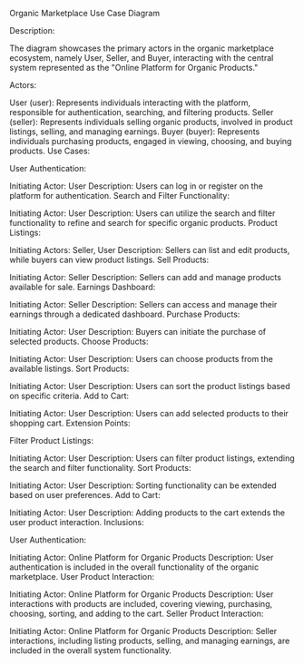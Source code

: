 Organic Marketplace Use Case Diagram

Description:

The diagram showcases the primary actors in the organic marketplace ecosystem, namely User, Seller, and Buyer, interacting with the central system represented as the "Online Platform for Organic Products."

Actors:

User (user): Represents individuals interacting with the platform, responsible for authentication, searching, and filtering products.
Seller (seller): Represents individuals selling organic products, involved in product listings, selling, and managing earnings.
Buyer (buyer): Represents individuals purchasing products, engaged in viewing, choosing, and buying products.
Use Cases:

User Authentication:

Initiating Actor: User
Description: Users can log in or register on the platform for authentication.
Search and Filter Functionality:

Initiating Actor: User
Description: Users can utilize the search and filter functionality to refine and search for specific organic products.
Product Listings:

Initiating Actors: Seller, User
Description: Sellers can list and edit products, while buyers can view product listings.
Sell Products:

Initiating Actor: Seller
Description: Sellers can add and manage products available for sale.
Earnings Dashboard:

Initiating Actor: Seller
Description: Sellers can access and manage their earnings through a dedicated dashboard.
Purchase Products:

Initiating Actor: User
Description: Buyers can initiate the purchase of selected products.
Choose Products:

Initiating Actor: User
Description: Users can choose products from the available listings.
Sort Products:

Initiating Actor: User
Description: Users can sort the product listings based on specific criteria.
Add to Cart:

Initiating Actor: User
Description: Users can add selected products to their shopping cart.
Extension Points:

Filter Product Listings:

Initiating Actor: User
Description: Users can filter product listings, extending the search and filter functionality.
Sort Products:

Initiating Actor: User
Description: Sorting functionality can be extended based on user preferences.
Add to Cart:

Initiating Actor: User
Description: Adding products to the cart extends the user product interaction.
Inclusions:

User Authentication:

Initiating Actor: Online Platform for Organic Products
Description: User authentication is included in the overall functionality of the organic marketplace.
User Product Interaction:

Initiating Actor: Online Platform for Organic Products
Description: User interactions with products are included, covering viewing, purchasing, choosing, sorting, and adding to the cart.
Seller Product Interaction:

Initiating Actor: Online Platform for Organic Products
Description: Seller interactions, including listing products, selling, and managing earnings, are included in the overall system functionality.
